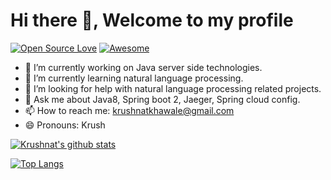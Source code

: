 # Hi there 👋, Welcome to my profile

[![Open Source Love](https://badges.frapsoft.com/os/v2/open-source.svg?v=103)](https://github.com/krushnatkhawale) [![Awesome](https://cdn.rawgit.com/sindresorhus/awesome/d7305f38d29fed78fa85652e3a63e154dd8e8829/media/badge.svg)](https://github.com/krushnatkhawale)




- 🔭 I’m currently working on Java server side technologies.
- 🌱 I’m currently learning natural language processing.
- 🤔 I’m looking for help with natural language processing related projects.
- 💬 Ask me about Java8, Spring boot 2, Jaeger, Spring cloud config.
- 📫 How to reach me: krushnatkhawale@gmail.com
- 😄 Pronouns: Krush


[![Krushnat's github stats](https://github-readme-stats.vercel.app/api?username=krushnatkhawale&show_icons=true)](https://github.com/krushnatkhawale/github-readme-stats)

[![Top Langs](https://github-readme-stats.vercel.app/api/top-langs/?username=krushnatkhawale&layout=compact)](https://github.com/krushnatkhawale/github-readme-stats)
